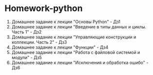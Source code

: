 # Homework-python
1. Домашнее задание к лекции "Основы Python" - Дз1
2. Домашнее задание к лекции "Введение в типы данных и циклы. Часть 1" - Дз2
3. Домашнее задание к лекции "Управляющие конструкции и коллекции. Часть 2" - Дз3
4. Домашнее задание к лекции "Функции" - Дз4
5. Домашнее задание к лекции "Работа с файловой системой и модули" - Дз5
6. Домашнее задание к лекции "Исключения и обработка ошибо" - Дз6
